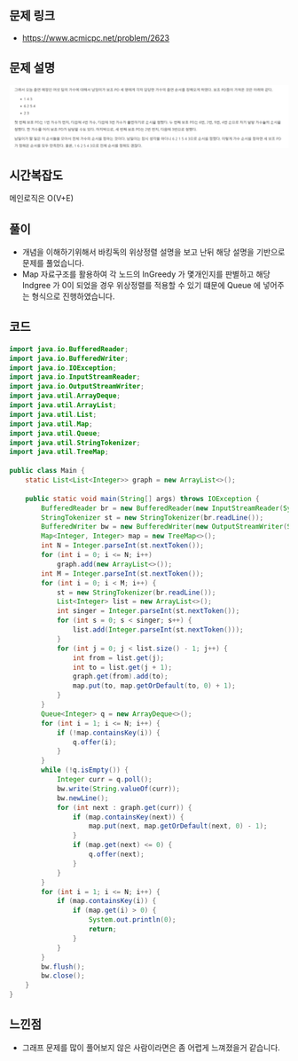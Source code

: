 ## 문제 링크
* https://www.acmicpc.net/problem/2623

## 문제 설명
![img.png](img.png)
## 시간복잡도

메인로직은 O(V+E)


## 풀이

- 개념을 이해하기위해서 바킹독의 위상정렬 설명을 보고 난뒤 해당 설명을 기반으로 문제를 풀었습니다.
- Map 자료구조를 활용하여 각 노드의 InGreedy 가 몇개인지를 판별하고 해당 Indgree 가 0이 되었을 경우 위상정렬를 적용할 수 있기 떄문에 Queue 에 넣어주는 형식으로 진행하였습니다.
## 코드
```java
import java.io.BufferedReader;
import java.io.BufferedWriter;
import java.io.IOException;
import java.io.InputStreamReader;
import java.io.OutputStreamWriter;
import java.util.ArrayDeque;
import java.util.ArrayList;
import java.util.List;
import java.util.Map;
import java.util.Queue;
import java.util.StringTokenizer;
import java.util.TreeMap;

public class Main {
	static List<List<Integer>> graph = new ArrayList<>();

	public static void main(String[] args) throws IOException {
		BufferedReader br = new BufferedReader(new InputStreamReader(System.in));
		StringTokenizer st = new StringTokenizer(br.readLine());
		BufferedWriter bw = new BufferedWriter(new OutputStreamWriter(System.out));
		Map<Integer, Integer> map = new TreeMap<>();
		int N = Integer.parseInt(st.nextToken());
		for (int i = 0; i <= N; i++)
			graph.add(new ArrayList<>());
		int M = Integer.parseInt(st.nextToken());
		for (int i = 0; i < M; i++) {
			st = new StringTokenizer(br.readLine());
			List<Integer> list = new ArrayList<>();
			int singer = Integer.parseInt(st.nextToken());
			for (int s = 0; s < singer; s++) {
				list.add(Integer.parseInt(st.nextToken()));
			}
			for (int j = 0; j < list.size() - 1; j++) {
				int from = list.get(j);
				int to = list.get(j + 1);
				graph.get(from).add(to);
				map.put(to, map.getOrDefault(to, 0) + 1);
			}
		}
		Queue<Integer> q = new ArrayDeque<>();
		for (int i = 1; i <= N; i++) {
			if (!map.containsKey(i)) {
				q.offer(i);
			}
		}
		while (!q.isEmpty()) {
			Integer curr = q.poll();
			bw.write(String.valueOf(curr));
			bw.newLine();
			for (int next : graph.get(curr)) {
				if (map.containsKey(next)) {
					map.put(next, map.getOrDefault(next, 0) - 1);
				}
				if (map.get(next) <= 0) {
					q.offer(next);
				}
			}
		}
		for (int i = 1; i <= N; i++) {
			if (map.containsKey(i)) {
				if (map.get(i) > 0) {
					System.out.println(0);
					return;
				}
			}
		}
		bw.flush();
		bw.close();
	}
}


```
## 느낀점
- 그래프 문제를 많이 풀어보지 않은 사람이라면은 좀 어렵게 느껴졌을거 같습니다.

